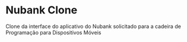 # Nubank Clone
 Clone da interface do aplicativo do Nubank solicitado para a cadeira de Programação para Dispositivos Móveis
